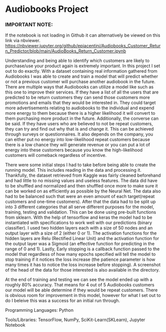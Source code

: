 # Audiobooks Project

### IMPORTANT NOTE:
If the notebook is not loading in Github it can alternatively be viewed on this link via nbviewer.
https://nbviewer.jupyter.org/github/epiacentini/Audiobooks_Customer_Return_Predictor/blob/main/AudioBooks_Return_Customer.ipynb

Understanding and being able to identify which customers are likely to purchase/use your product again is extremely important. In this project I set out to do exactly. With a dataset containing real information gathered from Audiobooks I was able to create and train a model that will predict whether or not a previous customer will purchase another audiobook in the future. There are multiple ways that Audiobooks can utilize a model like such as this one to improve their services. 
If they have a list of all the users that are predicted to be return customers they can send those customers more promotions and emails that they would be interested in. They could target more advertisements relating to audiobooks to the individual and expend more energy to them because there is a higher likelihood it will convert to them purchasing more product in the future. Additionally, the converse can be said. If they have users who are believed to not be repeat customers, they can try and find out why that is and change it. This can be achieved through surveys or questionnaires. It also depends on the company, you can either put no energy into low-likelihood repeat customers because there is a low chance they will generate revenue or you can put a lot of energy into these customers because you know the high-likelihood customers will comeback regardless of incentive.

There were some initial steps I had to take before being able to create the running model. This includes reading in the data and processing it. Thankfully, the dataset retrieved from Kaggle was fairly cleaned beforehand and had little to no missing values and useless features. The data did have to be shuffled and normalized and then shuffled once more to make sure it can be worked on as efficiently as possible by the Neural Net. The data also had to be balanced such that were an even amount of each target(repeat customers and one-time customers). After that the data had to be split up into 3 different categories that all serve different purposes for the model, training, testing and validation. This can be done using pre-built functions from sklearn. With the help of tensorflow and keras the model had to be instantiated with specifications to work well with our predictions (binary classifier). I used two hidden layers each with a size of 50 nodes and an output layer with a size of 2 (either 0 or 1). The activation functions for the hidden layers are Relu (Rectified Linear Unit) and the activation function for the output layer was a Sigmoid (an effective function for predicting in the range of 0 and 1). Lastly, Early stopping is a callback function passed to the model that regardless of how many epochs specified will tell the model to stop training if it notices the loss increase (the patience parameter is how many times it has to notice the loss increase before stopping). A screenshot of the head of the data for those interested is also available in the directory.

At the end of training and testing we can see the model ended up with a roughly 80% accuracy. That means for  4 out of 5 Audiobooks customers our model will be able determine if they would be repeat customers. There is obvious room for improvement in this model, however for what I set out to do I beleive this was a success for an initial run through.

Programming Languages: Python

Tools/Libraries: TensorFlow, NumPy, SciKit-Learn(SKLearn), Jupyter Notebook
